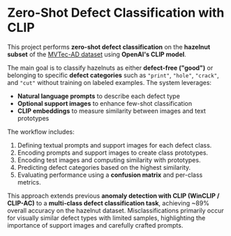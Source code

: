 # Zero-Shot Defect Classification with CLIP

This project performs **zero-shot defect classification** on the **hazelnut subset** of the [MVTec-AD dataset](https://www.mvtec.com/company/research/datasets/mvtec-ad) using **OpenAI's CLIP model**. 

The main goal is to classify hazelnuts as either **defect-free ("good")** or belonging to specific **defect categories** such as `"print"`, `"hole"`, `"crack"`, and `"cut"` without training on labeled examples. The system leverages:

- **Natural language prompts** to describe each defect type  
- **Optional support images** to enhance few-shot classification  
- **CLIP embeddings** to measure similarity between images and text prototypes  

The workflow includes:

1. Defining textual prompts and support images for each defect class.  
2. Encoding prompts and support images to create class prototypes.  
3. Encoding test images and computing similarity with prototypes.  
4. Predicting defect categories based on the highest similarity.  
5. Evaluating performance using a **confusion matrix** and per-class metrics.  

This approach extends previous **anomaly detection with CLIP (WinCLIP / CLIP-AC)** to a **multi-class defect classification task**, achieving ~89% overall accuracy on the hazelnut dataset. Misclassifications primarily occur for visually similar defect types with limited samples, highlighting the importance of support images and carefully crafted prompts.
